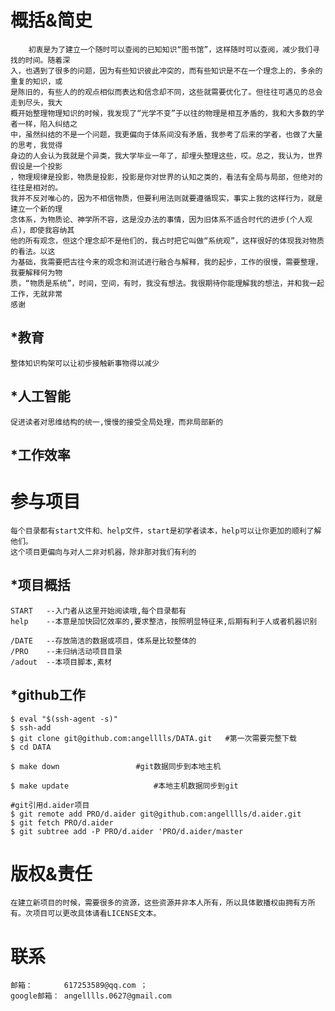概括&简史
===========
	    初衷是为了建立一个随时可以查阅的已知知识“图书馆”，这样随时可以查阅，减少我们寻找的时间。随着深
	入，也遇到了很多的问题，因为有些知识彼此冲突的，而有些知识是不在一个理念上的，多余的重复的知识，或
	是陈旧的，有些人的的观点相似而表达和信念却不同，这些就需要优化了。但往往可遇见的总会走到尽头，我大
	概开始整理物理知识的时候，我发现了“光学不变”于以往的物理是相互矛盾的，我和大多数的学者一样，陷入纠结之
	中，虽然纠结的不是一个问题，我更偏向于体系间没有矛盾，我参考了后来的学者，也做了大量的思考，我觉得
	身边的人会认为我就是个异类，我大学毕业一年了，却埋头整理这些，哎。总之，我认为，世界假设是一个投影
	，物理规律是投影，物质是投影，投影是你对世界的认知之类的，看法有全局与局部，但绝对的往往是相对的。
	我并不反对唯心的，因为不相信物质，但要利用法则就要遵循现实，事实上我的这样行为，就是建立一个新的理
	念体系，为物质论、神学所不容，这是没办法的事情，因为旧体系不适合时代的进步(个人观点)，即使我容纳其
	他的所有观念，但这个理念却不是他们的，我占时把它叫做“系统观”，这样很好的体现我对物质的看法。以这
	为基础，我需要把古往今来的观念和测试进行融合与解释，我的起步，工作的很慢，需要整理，我要解释何为物
	质，“物质是系统”，时间，空间，有时，我没有想法。我很期待你能理解我的想法，并和我一起工作，无就非常
	感谢


*教育
-----------
	整体知识构架可以让初步接触新事物得以减少

*人工智能
-----------
	促进读者对思维结构的统一,慢慢的接受全局处理，而非局部新的

*工作效率
-----------



参与项目
===========
	每个目录都有start文件和、help文件，start是初学者读本，help可以让你更加的顺利了解他们。
	这个项目更偏向与对人二非对机器，除非那对我们有利的

*项目概括
-----------
	START	--入门者从这里开始阅读哦,每个目录都有
	help	--本意是加快回忆效率的,要求整洁，按照明显特征来,后期有利于人或者机器识别
	
	/DATE	--存放简洁的数据或项目，体系是比较整体的
	/PRO	--未归纳活动项目目录
	/adout	--本项目脚本,素材
	


*github工作
-----------
	$ eval "$(ssh-agent -s)"
	$ ssh-add
	$ git clone git@github.com:angelllls/DATA.git	#第一次需要完整下载
	$ cd DATA

	$ make down					#git数据同步到本地主机 
	
	$ make update 					#本地主机数据同步到git

	#git引用d.aider项目
	$ git remote add PRO/d.aider git@github.com:angelllls/d.aider.git
	$ git fetch PRO/d.aider
	$ git subtree add -P PRO/d.aider 'PRO/d.aider/master


版权&责任
===========
	在建立新项目的时候，需要很多的资源，这些资源并非本人所有，所以具体散播权由拥有方所有。次项目可以更改具体请看LICENSE文本。

联系
===========
	邮箱：       617253589@qq.com ；
	google邮箱： angelllls.0627@gmail.com


